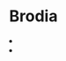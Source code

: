# Brodia

<procedure title="Charaktere von diesem Ort">
<list columns="3">
<li><a href="Viktor.md"></a></li>
<li><a href="Modaharius.md"></a></li>
</list>
</procedure>